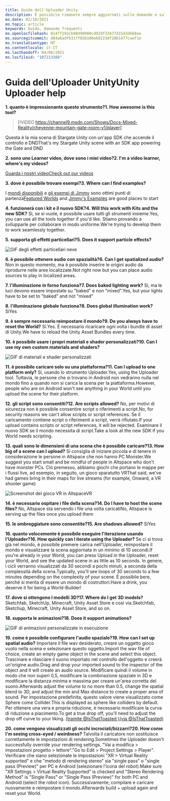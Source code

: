 ```yaml
---
title: Guida dell'Uploader Unity
description: È possibile rimanere sempre aggiornati sulle domande e sulle soluzioni più recenti per l'Uploader Unity AltspaceVR.
ms.date: 02/10/2021
ms.topic: article
keywords: Guida, domande frequenti
ms.openlocfilehash: 814ff293cb98490900cd929f33477d15d3d668ae
ms.sourcegitcommit: d84a6adf631ff02b106e682238f2861477caef1e
ms.translationtype: MT
ms.contentlocale: it-IT
ms.lasthandoff: 04/08/2021
ms.locfileid: "107213388"
---
```

# <a name="unity-uploader-help"></a><span data-ttu-id="36029-104">Guida dell'Uploader Unity</span><span class="sxs-lookup"><span data-stu-id="36029-104">Unity Uploader help</span></span>

<span data-ttu-id="36029-105">**1. quanto è impressionante questo strumento?**</span><span class="sxs-lookup"><span data-stu-id="36029-105">**1. How awesome is this tool?**</span></span>

> [!VIDEO https://channel9.msdn.com/Shows/Docs-Mixed-Reality/cheyenne-mountain-gate-room-v1/player]

<span data-ttu-id="36029-106">Questa è la mia scena di Stargate Unity con un'app SDK che accende il controllo e DND</span><span class="sxs-lookup"><span data-stu-id="36029-106">That's my Stargate Unity scene with an SDK app powering the Gate and DND</span></span>

<span data-ttu-id="36029-107">**2. sono uno Learner video, dove sono i miei video?**</span><span class="sxs-lookup"><span data-stu-id="36029-107">**2. I'm a video learner, where's my videos?**</span></span>

[<span data-ttu-id="36029-108">Guarda i nostri video</span><span class="sxs-lookup"><span data-stu-id="36029-108">Check out our videos</span></span>](https://youtu.be/km9CnVYPzoM)

<span data-ttu-id="36029-109">**3. dove è possibile trovare esempi?**</span><span class="sxs-lookup"><span data-stu-id="36029-109">**3. Where can I find examples?**</span></span>

<span data-ttu-id="36029-110">I [mondi disponibili](https://account.altvr.com/worlds/featured) e [gli esempi di Jimmy](https://account.altvr.com/worlds/1046572460192825569) sono ottimi punti di partenza</span><span class="sxs-lookup"><span data-stu-id="36029-110">[Featured Worlds](https://account.altvr.com/worlds/featured) and [Jimmy's Examples](https://account.altvr.com/worlds/1046572460192825569) are good places to start</span></span>

<span data-ttu-id="36029-111">**4. funzionerà con i kit e il nuovo SDK?**</span><span class="sxs-lookup"><span data-stu-id="36029-111">**4. Will this work with Kits and the new SDK?**</span></span>
<span data-ttu-id="36029-112">Sì, se si vuole, è possibile usare tutti gli strumenti insieme.</span><span class="sxs-lookup"><span data-stu-id="36029-112">Yes, you can use all the tools together if you'd like.</span></span> <span data-ttu-id="36029-113">Stiamo provando a svilupparle per collaborare in modo uniforme.</span><span class="sxs-lookup"><span data-stu-id="36029-113">We're trying to develop them to work seamlessly together.</span></span>

<span data-ttu-id="36029-114">**5. supporta gli effetti particellari?**</span><span class="sxs-lookup"><span data-stu-id="36029-114">**5. Does it support particle effects?**</span></span>

![GIF degli effetti particellari neve](images/uploader-faq-img-01.gif)

<span data-ttu-id="36029-116">**6. è possibile ottenere audio con spazialità?**</span><span class="sxs-lookup"><span data-stu-id="36029-116">**6. Can I get spatialized audio?**</span></span>
<span data-ttu-id="36029-117">Non in questo momento, ma è possibile inserire le origini audio da riprodurre nelle aree localizzate.</span><span class="sxs-lookup"><span data-stu-id="36029-117">Not right now but you can place audio sources to play in localized areas.</span></span> 

<span data-ttu-id="36029-118">**7. l'illuminazione in forno funziona?**</span><span class="sxs-lookup"><span data-stu-id="36029-118">**7. Does baked lighting work?**</span></span>
<span data-ttu-id="36029-119">Sì, ma le luci devono essere impostate su "baked" e non "mixed".</span><span class="sxs-lookup"><span data-stu-id="36029-119">Yes, but your lights have to be set to "baked" and not "mixed"</span></span>

<span data-ttu-id="36029-120">**8. l'illuminazione globale funziona?**</span><span class="sxs-lookup"><span data-stu-id="36029-120">**8. Does global illumination work?**</span></span>
<span data-ttu-id="36029-121">Sì</span><span class="sxs-lookup"><span data-stu-id="36029-121">Yes</span></span>

<span data-ttu-id="36029-122">**9. è sempre necessario reimpostare il mondo?**</span><span class="sxs-lookup"><span data-stu-id="36029-122">**9. Do you always have to reset the World?**</span></span>
<span data-ttu-id="36029-123">Sì.</span><span class="sxs-lookup"><span data-stu-id="36029-123">Yes.</span></span> <span data-ttu-id="36029-124">È necessario ricaricare ogni volta i bundle di asset di Unity.</span><span class="sxs-lookup"><span data-stu-id="36029-124">We have to reload the Unity Asset Bundles every time.</span></span> 

<span data-ttu-id="36029-125">**10. è possibile usare i propri materiali e shader personalizzati?**</span><span class="sxs-lookup"><span data-stu-id="36029-125">**10. Can I use my own custom materials and shaders?**</span></span>

![GIF di materiali e shader personalizzati](images/uploader-faq-img-02.gif)

<span data-ttu-id="36029-127">**11. è possibile caricare solo su una piattaforma?**</span><span class="sxs-lookup"><span data-stu-id="36029-127">**11. Can I upload to one platform only?**</span></span>
<span data-ttu-id="36029-128">Sì, usando lo strumento Uploader.</span><span class="sxs-lookup"><span data-stu-id="36029-128">Yes, using the Uploader tool.</span></span> <span data-ttu-id="36029-129">Tuttavia, le persone che si trovano in Android non vedranno nulla nel mondo fino a quando non si carica la scena per la piattaforma.</span><span class="sxs-lookup"><span data-stu-id="36029-129">However, people who are on Android won't see anything in your World until you upload the scene for their platform.</span></span> 

<span data-ttu-id="36029-130">**12. gli script sono consentiti?**</span><span class="sxs-lookup"><span data-stu-id="36029-130">**12. Are scripts allowed?**</span></span>
<span data-ttu-id="36029-131">No, per motivi di sicurezza non è possibile consentire script o riferimenti a script.</span><span class="sxs-lookup"><span data-stu-id="36029-131">No, for security reasons we can't allow scripts or script references.</span></span> <span data-ttu-id="36029-132">Se il caricamento contiene script o riferimenti a script, verrà rifiutato.</span><span class="sxs-lookup"><span data-stu-id="36029-132">If your upload contains scripts or script references, it will be rejected.</span></span> <span data-ttu-id="36029-133">Esaminare il nuovo SDK se il mondo necessita di script.</span><span class="sxs-lookup"><span data-stu-id="36029-133">Take a look at the new SDK if you World needs scripting.</span></span> 

<span data-ttu-id="36029-134">**13. quali sono le dimensioni di una scena che è possibile caricare?**</span><span class="sxs-lookup"><span data-stu-id="36029-134">**13. How big of a scene can I upload?**</span></span>
<span data-ttu-id="36029-135">Si consiglia di iniziare piccola e di tenere in considerazione le persone in Altspace che non hanno PC Monster.</span><span class="sxs-lookup"><span data-stu-id="36029-135">We suggest you start small and be mindful of people in Altspace who don't have monster PCs.</span></span> <span data-ttu-id="36029-136">Ciò premesso, abbiamo giochi che portano le mappe per i flussi live, ad esempio, in seguito, un gioco sparatutto VR</span><span class="sxs-lookup"><span data-stu-id="36029-136">That said, we've had games bring in their maps for live streams (for example, Onward, a VR shooter game)</span></span>

![Screenshot del gioco VR in AltspaceVR](images/uploader-faq-img-03.png)

<span data-ttu-id="36029-138">**14. è necessario ospitare i file della scena?**</span><span class="sxs-lookup"><span data-stu-id="36029-138">**14. Do I have to host the scene files?**</span></span>
<span data-ttu-id="36029-139">No, Altspace sta servendo i file una volta caricati</span><span class="sxs-lookup"><span data-stu-id="36029-139">No, Altspace is serving up the files once you upload them</span></span>

<span data-ttu-id="36029-140">**15. le ombreggiature sono consentite?**</span><span class="sxs-lookup"><span data-stu-id="36029-140">**15. Are shadows allowed?**</span></span>
<span data-ttu-id="36029-141">Sì</span><span class="sxs-lookup"><span data-stu-id="36029-141">Yes</span></span>

<span data-ttu-id="36029-142">**16. quanto velocemente è possibile eseguire l'iterazione usando l'Uploader?**</span><span class="sxs-lookup"><span data-stu-id="36029-142">**16. How quickly can I iterate using the Uploader?**</span></span>
<span data-ttu-id="36029-143">Se ci si trova già nel mondo, è possibile premere carica nell'Uploader, reimpostare il mondo e visualizzare la scena aggiornata in un minimo di 10 secondi.</span><span class="sxs-lookup"><span data-stu-id="36029-143">If you're already in your World, you can press Upload in the Uploader, reset your World, and see the updated scene in as little as 10 seconds.</span></span> <span data-ttu-id="36029-144">In genere, i cicli verranno visualizzati da 30 secondi a pochi minuti, a seconda della complessità della scena.</span><span class="sxs-lookup"><span data-stu-id="36029-144">Typically, you'll see loops of 30 seconds to a few minutes depending on the complexity of your scene.</span></span> <span data-ttu-id="36029-145">È possibile bere, perché si merita di essere un mondo di costruttori.</span><span class="sxs-lookup"><span data-stu-id="36029-145">Have a drink, you deserve it for being a World-Builder!</span></span>

<span data-ttu-id="36029-146">**17. dove si ottengono I modelli 3D?**</span><span class="sxs-lookup"><span data-stu-id="36029-146">**17. Where do I get 3D models?**</span></span>
<span data-ttu-id="36029-147">Sketchfab, SketchUp, Minecraft, Unity Asset Store e così via.</span><span class="sxs-lookup"><span data-stu-id="36029-147">Sketchfab, Sketchup, Minecraft, Unity Asset Store, and so on.</span></span>

<span data-ttu-id="36029-148">**18. supporta le animazioni?**</span><span class="sxs-lookup"><span data-stu-id="36029-148">**18. Does it support animations?**</span></span>

![GIF di animazioni personalizzate in esecuzione](images/uploader-faq-img-04.gif)

<span data-ttu-id="36029-150">**19. come è possibile configurare l'audio spaziale?**</span><span class="sxs-lookup"><span data-stu-id="36029-150">**19. How can I set up spatial audio?**</span></span> <span data-ttu-id="36029-151">Importare il file wav desiderato, creare un oggetto gioco vuoto nella scena e selezionare questo oggetto.</span><span class="sxs-lookup"><span data-stu-id="36029-151">Import the wav file of choice, create an empty game object in the scene and select this object.</span></span> <span data-ttu-id="36029-152">Trascinare e rilasciare il suono importato nel controllo dell'oggetto e creerà un'origine audio.</span><span class="sxs-lookup"><span data-stu-id="36029-152">Drag and drop your imported sound to the inspector of the object and it will create an audio source.</span></span> <span data-ttu-id="36029-153">Modificare quindi il volume in modo che non superi 0,5, modificare la combinazione spaziale in 3D e modificare la distanza minima e massima per creare un'area corretta del suono.</span><span class="sxs-lookup"><span data-stu-id="36029-153">Afterwards adjust the volume to no more than 0.5, change the spatial blend to 3D, and adjust the min and Max distance to create a proper area of sound.</span></span> <span data-ttu-id="36029-154">Per impostazione predefinita, questo valore viene visualizzato come Sphere come Collider.</span><span class="sxs-lookup"><span data-stu-id="36029-154">This is displayed as sphere like colliders by default.</span></span> <span data-ttu-id="36029-155">Per ottenere una vera e propria riduzione, è necessario modificare la curva di riduzione a piacimento.</span><span class="sxs-lookup"><span data-stu-id="36029-155">To get a true drop off, you'll need to adjust the drop off curve to your liking.</span></span> [<span data-ttu-id="36029-156">(tramite @IsThatToasted )</span><span class="sxs-lookup"><span data-stu-id="36029-156">(via @IsThatToasted)</span></span>](https://www.youtube.com/watch?v=ktb2vAAwknw&list=PLGmYIROty-5bpzKQNK3mRMi4pmh_LinV4&t=642s&index=29)

<span data-ttu-id="36029-157">**20. come vengono visualizzati gli occhi incrociati/bizzarri?**</span><span class="sxs-lookup"><span data-stu-id="36029-157">**20. How come I'm seeing cross-eyed / weirdness?**</span></span>
<span data-ttu-id="36029-158">Talvolta il caricatore non sostituisce correttamente le impostazioni di rendering.</span><span class="sxs-lookup"><span data-stu-id="36029-158">Sometimes the Uploader doesn't successfully override your rendering settings.</span></span> <span data-ttu-id="36029-159">"Vai a modifica > impostazioni progetto > lettore".</span><span class="sxs-lookup"><span data-stu-id="36029-159">"Go to Edit > Project Settings > Player".</span></span> <span data-ttu-id="36029-160">Verificare che siano selezionate le impostazioni "XR > Virtual Reality supported" e che "metodo di rendering stereo" sia "single pass" o "single pass (Preview)" per PC e Android (selezionare l'icona del robot).</span><span class="sxs-lookup"><span data-stu-id="36029-160">Make sure "XR Settings > Virtual Reality Supported" is checked and "Stereo Rendering Method" is "Single Pass" or "Single Pass (Preview)" for both PC and Android (select the robot icon).</span></span> <span data-ttu-id="36029-161">Successivamente, compilare e caricare nuovamente e reimpostare il mondo.</span><span class="sxs-lookup"><span data-stu-id="36029-161">Afterwards build + upload again and reset your World.</span></span> 
